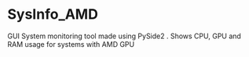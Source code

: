# SysInfo_AMD
GUI System monitoring tool made using PySide2 . Shows CPU, GPU and RAM usage for systems with AMD GPU
